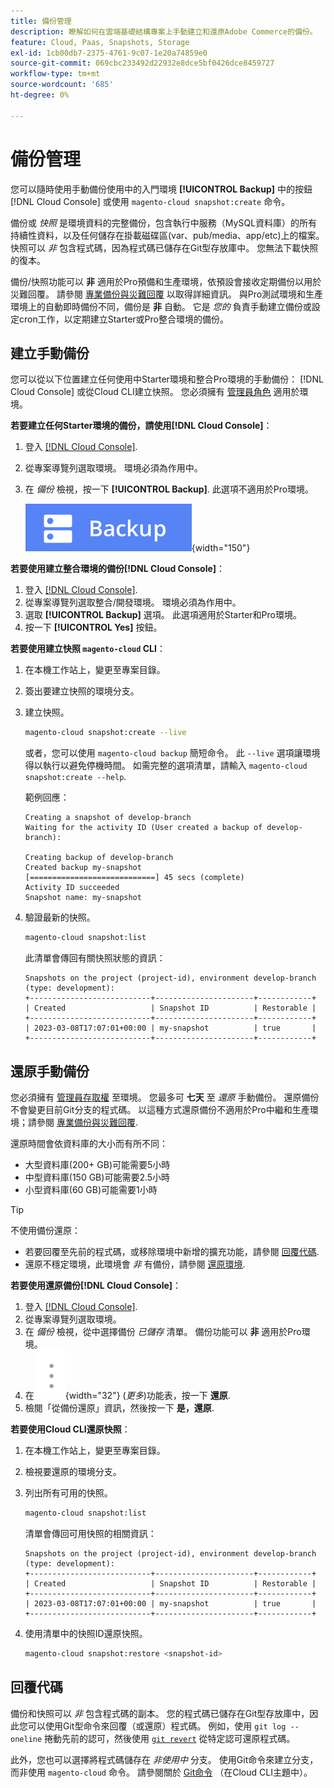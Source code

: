 ```yaml
---
title: 備份管理
description: 瞭解如何在雲端基礎結構專案上手動建立和還原Adobe Commerce的備份。
feature: Cloud, Paas, Snapshots, Storage
exl-id: 1cb00db7-2375-4761-9c07-1e20a74859e0
source-git-commit: 069cbc233492d22932e8dce5bf0426dce8459727
workflow-type: tm+mt
source-wordcount: '685'
ht-degree: 0%

---
```


# 備份管理

您可以隨時使用手動備份使用中的入門環境 **[!UICONTROL Backup]** 中的按鈕 [!DNL Cloud Console] 或使用 `magento-cloud snapshot:create` 命令。

備份或 _快照_ 是環境資料的完整備份，包含執行中服務（MySQL資料庫）的所有持續性資料，以及任何儲存在掛載磁碟區(var、pub/media、app/etc)上的檔案。 快照可以 _非_ 包含程式碼，因為程式碼已儲存在Git型存放庫中。 您無法下載快照的復本。

備份/快照功能可以 **非** 適用於Pro預備和生產環境，依預設會接收定期備份以用於災難回覆。 請參閱 [專業備份與災難回覆](../architecture/pro-architecture.md#backup-and-disaster-recovery) 以取得詳細資訊。 與Pro測試環境和生產環境上的自動即時備份不同，備份是 **非** 自動。 它是 _您的_ 負責手動建立備份或設定cron工作，以定期建立Starter或Pro整合環境的備份。

## 建立手動備份

您可以從以下位置建立任何使用中Starter環境和整合Pro環境的手動備份： [!DNL Cloud Console] 或從Cloud CLI建立快照。 您必須擁有 [管理員角色](../project/user-access.md) 適用於環境。

**若要建立任何Starter環境的備份，請使用[!DNL Cloud Console]**：

1. 登入 [[!DNL Cloud Console]](https://console.adobecommerce.com).
1. 從專案導覽列選取環境。 環境必須為作用中。
1. 在 _備份_ 檢視，按一下 **[!UICONTROL Backup]**. 此選項不適用於Pro環境。

   ![備份](../../assets/button-backup.png){width="150"}

**若要使用建立整合環境的備份[!DNL Cloud Console]**：

1. 登入 [[!DNL Cloud Console]](https://console.adobecommerce.com).
1. 從專案導覽列選取整合/開發環境。 環境必須為作用中。
1. 選取 **[!UICONTROL Backup]** 選項。 此選項適用於Starter和Pro環境。
1. 按一下 **[!UICONTROL Yes]** 按鈕。

**若要使用建立快照 `magento-cloud` CLI**：

1. 在本機工作站上，變更至專案目錄。
1. 簽出要建立快照的環境分支。
1. 建立快照。

   ```bash
   magento-cloud snapshot:create --live
   ```

   或者，您可以使用 `magento-cloud backup` 簡短命令。 此 `--live` 選項讓環境得以執行以避免停機時間。 如需完整的選項清單，請輸入 `magento-cloud snapshot:create --help`.

   範例回應：

   ```terminal
   Creating a snapshot of develop-branch
   Waiting for the activity ID (User created a backup of develop-branch):
   
   Creating backup of develop-branch
   Created backup my-snapshot
   [============================] 45 secs (complete)
   Activity ID succeeded
   Snapshot name: my-snapshot
   ```

1. 驗證最新的快照。

   ```bash
   magento-cloud snapshot:list
   ```

   此清單會傳回有關快照狀態的資訊：

   ```terminal
   Snapshots on the project (project-id), environment develop-branch (type: development):
   +---------------------------+----------------------+------------+
   | Created                   | Snapshot ID          | Restorable |
   +---------------------------+----------------------+------------+
   | 2023-03-08T17:07:01+00:00 | my-snapshot          | true       |
   +---------------------------+----------------------+------------+
   ```

## 還原手動備份

您必須擁有 [管理員存取權](../project/user-access.md) 至環境。 您最多可 **七天** 至 _還原_ 手動備份。 還原備份不會變更目前Git分支的程式碼。 以這種方式還原備份不適用於Pro中繼和生產環境；請參閱 [專業備份與災難回覆](../architecture/pro-architecture.md#backup-and-disaster-recovery).

還原時間會依資料庫的大小而有所不同：

- 大型資料庫(200+ GB)可能需要5小時
- 中型資料庫(150 GB)可能需要2.5小時
- 小型資料庫(60 GB)可能需要1小時

>[!TIP]
>
>不使用備份還原：
>
>- 若要回覆至先前的程式碼，或移除環境中新增的擴充功能，請參閱 [回覆代碼](#roll-back-code).
>- 還原不穩定環境，此環境會 _非_ 有備份，請參閱 [還原環境](../development/restore-environment.md).

**若要使用還原備份[!DNL Cloud Console]**：

1. 登入 [[!DNL Cloud Console]](https://console.adobecommerce.com).
1. 從專案導覽列選取環境。
1. 在 _備份_ 檢視，從中選擇備份 _已儲存_ 清單。 備份功能可以 **非** 適用於Pro環境。
1. 在 ![更多](../../assets/icon-more.png){width="32"} (_更多_)功能表，按一下 **還原**.
1. 檢閱「從備份還原」資訊，然後按一下 **是，還原**.

**若要使用Cloud CLI還原快照**：

1. 在本機工作站上，變更至專案目錄。
1. 檢視要還原的環境分支。
1. 列出所有可用的快照。

   ```bash
   magento-cloud snapshot:list
   ```

   清單會傳回可用快照的相關資訊：

   ```terminal
   Snapshots on the project (project-id), environment develop-branch (type: development):
   +---------------------------+----------------------+------------+
   | Created                   | Snapshot ID          | Restorable |
   +---------------------------+----------------------+------------+
   | 2023-03-08T17:07:01+00:00 | my-snapshot          | true       |
   +---------------------------+----------------------+------------+
   ```

1. 使用清單中的快照ID還原快照。

   ```bash
   magento-cloud snapshot:restore <snapshot-id>
   ```

## 回覆代碼

備份和快照可以 _非_ 包含程式碼的副本。 您的程式碼已儲存在Git型存放庫中，因此您可以使用Git型命令來回覆（或還原）程式碼。 例如，使用 `git log --oneline` 捲動先前的認可，然後使用 [`git revert`](https://git-scm.com/docs/git-revert) 從特定認可還原程式碼。

此外，您也可以選擇將程式碼儲存在 _非使用中_ 分支。 使用Git命令來建立分支，而非使用 `magento-cloud` 命令。 請參閱關於 [Git命令](../dev-tools/cloud-cli-overview.md#git-commands) （在Cloud CLI主題中）。
